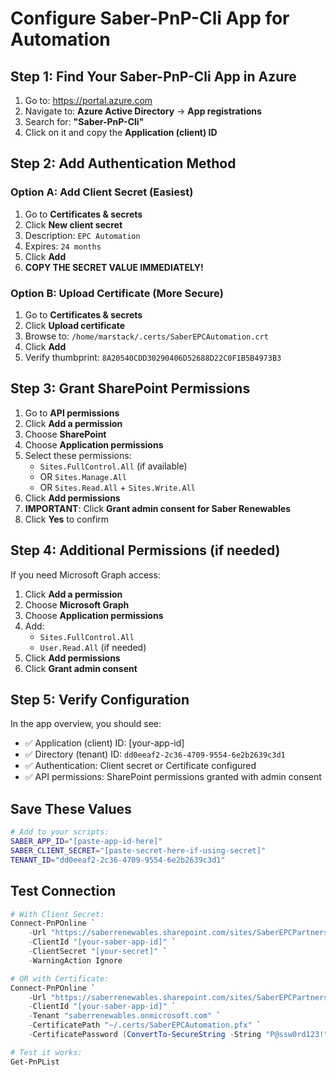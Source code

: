 # Configure Saber-PnP-Cli App for Automation

## Step 1: Find Your Saber-PnP-Cli App in Azure

1. Go to: https://portal.azure.com
2. Navigate to: **Azure Active Directory** → **App registrations**
3. Search for: **"Saber-PnP-Cli"**
4. Click on it and copy the **Application (client) ID**

## Step 2: Add Authentication Method

### Option A: Add Client Secret (Easiest)
1. Go to **Certificates & secrets**
2. Click **New client secret**
3. Description: `EPC Automation`
4. Expires: `24 months`
5. Click **Add**
6. **COPY THE SECRET VALUE IMMEDIATELY!**

### Option B: Upload Certificate (More Secure)
1. Go to **Certificates & secrets**
2. Click **Upload certificate**
3. Browse to: `/home/marstack/.certs/SaberEPCAutomation.crt`
4. Click **Add**
5. Verify thumbprint: `8A20540CDD30290406D52688D22C0F1B5B4973B3`

## Step 3: Grant SharePoint Permissions

1. Go to **API permissions**
2. Click **Add a permission**
3. Choose **SharePoint**
4. Choose **Application permissions**
5. Select these permissions:
   - `Sites.FullControl.All` (if available)
   - OR `Sites.Manage.All`
   - OR `Sites.Read.All` + `Sites.Write.All`
6. Click **Add permissions**
7. **IMPORTANT**: Click **Grant admin consent for Saber Renewables**
8. Click **Yes** to confirm

## Step 4: Additional Permissions (if needed)

If you need Microsoft Graph access:
1. Click **Add a permission**
2. Choose **Microsoft Graph**
3. Choose **Application permissions**
4. Add:
   - `Sites.FullControl.All`
   - `User.Read.All` (if needed)
5. Click **Add permissions**
6. Click **Grant admin consent**

## Step 5: Verify Configuration

In the app overview, you should see:
- ✅ Application (client) ID: [your-app-id]
- ✅ Directory (tenant) ID: `dd0eeaf2-2c36-4709-9554-6e2b2639c3d1`
- ✅ Authentication: Client secret or Certificate configured
- ✅ API permissions: SharePoint permissions granted with admin consent

## Save These Values

```bash
# Add to your scripts:
SABER_APP_ID="[paste-app-id-here]"
SABER_CLIENT_SECRET="[paste-secret-here-if-using-secret]"
TENANT_ID="dd0eeaf2-2c36-4709-9554-6e2b2639c3d1"
```

## Test Connection

```powershell
# With Client Secret:
Connect-PnPOnline `
    -Url "https://saberrenewables.sharepoint.com/sites/SaberEPCPartners" `
    -ClientId "[your-saber-app-id]" `
    -ClientSecret "[your-secret]" `
    -WarningAction Ignore

# OR with Certificate:
Connect-PnPOnline `
    -Url "https://saberrenewables.sharepoint.com/sites/SaberEPCPartners" `
    -ClientId "[your-saber-app-id]" `
    -Tenant "saberrenewables.onmicrosoft.com" `
    -CertificatePath "~/.certs/SaberEPCAutomation.pfx" `
    -CertificatePassword (ConvertTo-SecureString -String "P@ssw0rd123!" -AsPlainText -Force)

# Test it works:
Get-PnPList
```